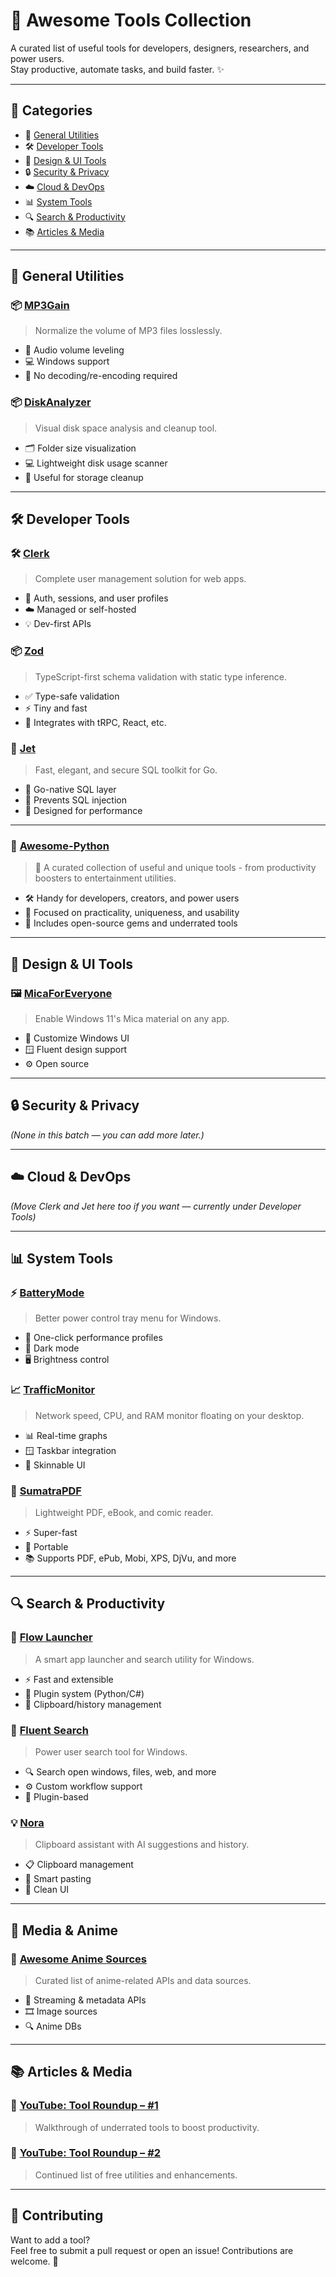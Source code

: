 # 🚀 Awesome Tools Collection

A curated list of useful tools for developers, designers, researchers, and power users.  
Stay productive, automate tasks, and build faster. ✨

---

## 📁 Categories

- 🧰 [General Utilities](#-general-utilities)
- 🛠️ [Developer Tools](#-developer-tools)
- 🎨 [Design & UI Tools](#-design--ui-tools)
- 🔒 [Security & Privacy](#-security--privacy)
- ☁️ [Cloud & DevOps](#-cloud--devops)
- 📊 [System Tools](#-system-tools)
- 🔍 [Search & Productivity](#-search--productivity)
- 📚 [Articles & Media](#-articles--media)

---

## 🧰 General Utilities

### 📦 [MP3Gain](https://mp3gain.sourceforge.net/)
> Normalize the volume of MP3 files losslessly.
- 🎵 Audio volume leveling
- 💻 Windows support
- 💾 No decoding/re-encoding required

### 📦 [DiskAnalyzer](https://diskanalyzer.com/download)
> Visual disk space analysis and cleanup tool.
- 🗂️ Folder size visualization
- 💻 Lightweight disk usage scanner
- 🧹 Useful for storage cleanup

---

## 🛠️ Developer Tools

### 🛠️ [Clerk](https://clerk.com/)
> Complete user management solution for web apps.
- 🔑 Auth, sessions, and user profiles
- ☁️ Managed or self-hosted
- 💡 Dev-first APIs

### 📦 [Zod](https://zod.dev/?id=api-libraries)
> TypeScript-first schema validation with static type inference.
- ✅ Type-safe validation
- ⚡ Tiny and fast
- 🔧 Integrates with tRPC, React, etc.

### 📘 [Jet](https://medium.com/@go.jet/jet-5f3667efa0cc)
> Fast, elegant, and secure SQL toolkit for Go.
- 🐹 Go-native SQL layer
- 🔐 Prevents SQL injection
- 🚀 Designed for performance

---

### 📘 [Awesome-Python](https://github.com/vinta/awesome-python)
> 🧰 A curated collection of useful and unique tools - from productivity boosters to entertainment utilities.
- 🛠️ Handy for developers, creators, and power users
- 🎯 Focused on practicality, uniqueness, and usability
- 🧪 Includes open-source gems and underrated tools


---

## 🎨 Design & UI Tools

### 🖼️ [MicaForEveryone](https://github.com/MicaForEveryone/MicaForEveryone)
> Enable Windows 11's Mica material on any app.
- 🎨 Customize Windows UI
- 🪟 Fluent design support
- ⚙️ Open source

---

## 🔒 Security & Privacy

*(None in this batch — you can add more later.)*

---

## ☁️ Cloud & DevOps

*(Move Clerk and Jet here too if you want — currently under Developer Tools)*

---

## 📊 System Tools

### ⚡ [BatteryMode](https://github.com/tarcode-apps/BatteryMode)
> Better power control tray menu for Windows.
- 🔋 One-click performance profiles
- 🌙 Dark mode
- 🖥️ Brightness control

### 📈 [TrafficMonitor](https://github.com/zhongyang219/TrafficMonitor)
> Network speed, CPU, and RAM monitor floating on your desktop.
- 📊 Real-time graphs
- 🪟 Taskbar integration
- 🧰 Skinnable UI

### 📖 [SumatraPDF](https://www.sumatrapdfreader.org/downloadafter)
> Lightweight PDF, eBook, and comic reader.
- ⚡ Super-fast
- 💾 Portable
- 📚 Supports PDF, ePub, Mobi, XPS, DjVu, and more

---

## 🔍 Search & Productivity

### 🚀 [Flow Launcher](https://github.com/Flow-Launcher/Flow.Launcher)
> A smart app launcher and search utility for Windows.
- ⚡ Fast and extensible
- 🔌 Plugin system (Python/C#)
- 🧠 Clipboard/history management

### 🧠 [Fluent Search](https://github.com/adirh3/Fluent-Search)
> Power user search tool for Windows.
- 🔍 Search open windows, files, web, and more
- ⚙️ Custom workflow support
- 🧩 Plugin-based

### 💡 [Nora](https://github.com/Sandakan/Nora)
> Clipboard assistant with AI suggestions and history.
- 📋 Clipboard management
- 🧠 Smart pasting
- 🎨 Clean UI

---

## 🧙 Media & Anime

### 🌸 [Awesome Anime Sources](https://github.com/anshumanv/awesome-anime-sources)
> Curated list of anime-related APIs and data sources.
- 📡 Streaming & metadata APIs
- 🎞️ Image sources
- 🔍 Anime DBs

---

## 📚 Articles & Media

### 🎥 [YouTube: Tool Roundup – #1](https://www.youtube.com/watch?v=i42MXC-9dNI)
> Walkthrough of underrated tools to boost productivity.

### 🎥 [YouTube: Tool Roundup – #2](https://www.youtube.com/watch?v=qRJGylzyx3U)
> Continued list of free utilities and enhancements.

---

## 📌 Contributing

Want to add a tool?  
Feel free to submit a pull request or open an issue! Contributions are welcome. 🤝

